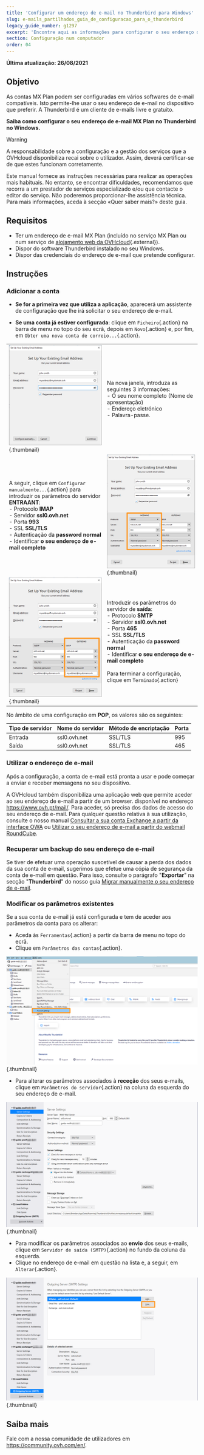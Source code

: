 ```yaml
---
title: 'Configurar um endereço de e-mail no Thunderbird para Windows'
slug: e-mails_partilhados_guia_de_configuracao_para_o_thunderbird
legacy_guide_number: g1297
excerpt: 'Encontre aqui as informações para configurar o seu endereço de e-mail no Thunderbird.'
section: Configuração num computador
order: 04
---
```


**Última atualização: 26/08/2021**

## Objetivo

As contas MX Plan podem ser configuradas em vários softwares de e-mail compatíveis. Isto permite-lhe usar o seu endereço de e-mail no dispositivo que preferir. A Thunderbird é um cliente de e-mails livre e gratuito.

**Saiba como configurar o seu endereço de e-mail MX Plan no Thunderbird no Windows.**

> [!warning]
>
> A responsabilidade sobre a configuração e a gestão dos serviços que a OVHcloud disponibiliza recai sobre o utilizador. Assim, deverá certificar-se de que estes funcionam corretamente.
> 
> Este manual fornece as instruções necessárias para realizar as operações mais habituais. No entanto, se encontrar dificuldades, recomendamos que recorra a um prestador de serviços especializado e/ou que contacte o editor do serviço. Não poderemos proporcionar-lhe assistência técnica. Para mais informações, aceda à secção «Quer saber mais?» deste guia.
> 

## Requisitos

- Ter um endereço de e-mail MX Plan (incluído no serviço MX Plan ou num serviço de [alojamento web da OVHcloud](https://www.ovhcloud.com/pt/web-hosting/){.external}).
- Dispor do software Thunderbird instalado no seu Windows.
- Dispor das credenciais do endereço de e-mail que pretende configurar.
 
## Instruções

### Adicionar a conta

- **Se for a primeira vez que utiliza a aplicação**, aparecerá um assistente de configuração que lhe irá solicitar o seu endereço de e-mail.

- **Se uma conta já estiver configurada**: clique em `Ficheiro`{.action} na barra de menu no topo do seu ecrã, depois em `Novo`{.action} e, por fim, em `Obter uma nova conta de correio...`{.action}.

| | |
|---|---|
|![Thunderbird](images/thunderbird-win-mxplan01.png){.thumbnail}|Na nova janela, introduza as seguintes 3 informações: <br>- O seu nome completo (Nome de apresentação)<br>- Endereço eletrónico <br>- Palavra-passe.|
|A seguir, clique em `Configurar manualmente...`{.action} para introduzir os parâmetros do servidor **ENTRAANT**: <br>- Protocolo **IMAP** <br>- Servidor **ssl0.ovh.net** <br>- Porta **993** <br>- SSL **SSL/TLS** <br>- Autenticação da **password normal** <br>- Identificar **o seu endereço de e-mail completo**|![Thunderbird](images/thunderbird-win-mxplan02.png){.thumbnail}|
|![Thunderbird](images/thunderbird-win-mxplan03.png){.thumbnail}|Introduzir os parâmetros do servidor de **saída**: <br>- Protocolo **SMTP** <br>- Servidor **ssl0.ovh.net** <br>- Porta **465** <br>- SSL **SSL/TLS** <br>- Autenticação da **password normal** <br>- Identificar **o seu endereço de e-mail completo**<br><br>Para terminar a configuração, clique em `Terminado`{.action}|



No âmbito de uma configuração em **POP**, os valores são os seguintes:

|Tipo de servidor|Nome do servidor|Método de encriptação|Porta|
|---|---|---|---|
|Entrada|ssl0.ovh.net|SSL/TLS|995|
|Saída|ssl0.ovh.net|SSL/TLS|465|

### Utilizar o endereço de e-mail

Após a configuração, a conta de e-mail está pronta a usar e pode começar a enviar e receber mensagens no seu dispositivo.

A OVHcloud também disponibiliza uma aplicação web que permite aceder ao seu endereço de e-mail a partir de um browser. disponível no endereço <https://www.ovh.pt/mail/>. Para aceder, só precisa dos dados de acesso do seu endereço de e-mail. Para qualquer questão relativa à sua utilização, consulte o nosso manual [Consultar a sua conta Exchange a partir da interface OWA](https://docs.ovh.com/pt/microsoft-collaborative-solutions/exchange_2016_guia_de_utilizacao_do_outlook_web_app/) ou [Utilizar o seu endereço de e-mail a partir do webmail RoundCube](https://docs.ovh.com/pt/emails/webmail_guia_de_utilizacao_do_roundcube/).

### Recuperar um backup do seu endereço de e-mail

Se tiver de efetuar uma operação suscetível de causar a perda dos dados da sua conta de e-mail, sugerimos que efetue uma cópia de segurança da conta de e-mail em questão. Para isso, consulte o parágrafo "**Exportar**" na secção "**Thunderbird**" do nosso guia [Migrar manualmente o seu endereço de e-mail](https://docs.ovh.com/pt/emails/migrar-os-enderecos-email-manualmente/).

### Modificar os parâmetros existentes

Se a sua conta de e-mail já está configurada e tem de aceder aos parâmetros da conta para os alterar:

- Aceda às `Ferramentas`{.action} a partir da barra de menu no topo do ecrã.
- Clique em `Parâmetros das contas`{.action}.

![Thunderbird](images/thunderbird-win-mxplan04.png){.thumbnail}

- Para alterar os parâmetros associados à **receção** dos seus e-mails, clique em `Parâmetros do servidor`{.action} na coluna da esquerda do seu endereço de e-mail.

![Thunderbird](images/thunderbird-win-mxplan05.png){.thumbnail}

- Para modificar os parâmetros associados ao **envio** dos seus e-mails, clique em `Servidor de saída (SMTP)`{.action} no fundo da coluna da esquerda.
- Clique no endereço de e-mail em questão na lista e, a seguir, em `Alterar`{.action}.

![Thunderbird](images/thunderbird-win-mxplan06.png){.thumbnail}


## Saiba mais

Fale com a nossa comunidade de utilizadores em <https://community.ovh.com/en/>.